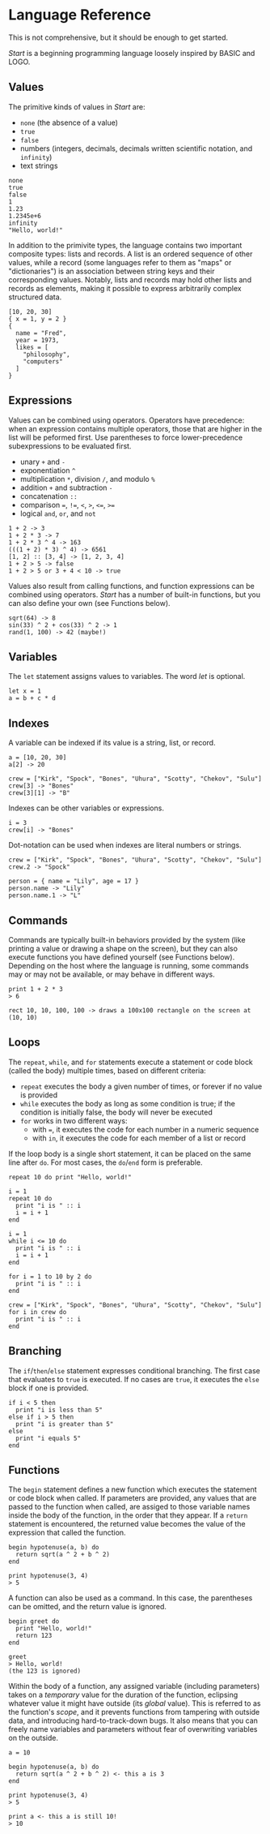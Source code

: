 # Language Reference

This is not comprehensive, but it should be enough to get started.

_Start_ is a beginning programming language loosely inspired by BASIC and LOGO.

## Values

The primitive kinds of values in _Start_ are:

- `none` (the absence of a value)
- `true`
- `false`
- numbers (integers, decimals, decimals written scientific notation, and `infinity`)
- text strings

```
none
true
false
1
1.23
1.2345e+6
infinity
"Hello, world!"
```

In addition to the primivite types, the language contains two important composite types: lists and records. A list is an ordered sequence of other values, while a record (some languages refer to them as "maps" or "dictionaries") is an association between string keys and their corresponding values. Notably, lists and records may hold other lists and records as elements, making it possible to express arbitrarily complex structured data.

```
[10, 20, 30]
{ x = 1, y = 2 }
{
  name = "Fred",
  year = 1973,
  likes = [
    "philosophy",
    "computers"
  ]
}

```

## Expressions

Values can be combined using operators. Operators have precedence: when an expression contains multiple operators, those that are higher in the list will be peformed first. Use parentheses to force lower-precedence subexpressions to be evaluated first.

- unary `+` and `-`
- exponentiation `^`
- multiplication `*`, division `/`, and modulo `%`
- addition `+` and subtraction `-`
- concatenation `::`
- comparison `=`, `!=`, `<`, `>`, `<=`, `>=`
- logical `and`, `or`, and `not`

```
1 + 2 -> 3
1 + 2 * 3 -> 7
1 + 2 * 3 ^ 4 -> 163
(((1 + 2) * 3) ^ 4) -> 6561
[1, 2] :: [3, 4] -> [1, 2, 3, 4]
1 + 2 > 5 -> false
1 + 2 > 5 or 3 + 4 < 10 -> true
```

Values also result from calling functions, and function expressions can be combined using operators. _Start_ has a number of built-in functions, but you can also define your own (see Functions below).

```
sqrt(64) -> 8
sin(33) ^ 2 + cos(33) ^ 2 -> 1
rand(1, 100) -> 42 (maybe!)
```

## Variables

The `let` statement assigns values to variables. The word _let_ is optional.

```
let x = 1
a = b + c * d
```

## Indexes

A variable can be indexed if its value is a string, list, or record.

```
a = [10, 20, 30]
a[2] -> 20

crew = ["Kirk", "Spock", "Bones", "Uhura", "Scotty", "Chekov", "Sulu"]
crew[3] -> "Bones"
crew[3][1] -> "B"
```

Indexes can be other variables or expressions.

```
i = 3
crew[i] -> "Bones"
```

Dot-notation can be used when indexes are literal numbers or strings.

```
crew = ["Kirk", "Spock", "Bones", "Uhura", "Scotty", "Chekov", "Sulu"]
crew.2 -> "Spock"

person = { name = "Lily", age = 17 }
person.name -> "Lily"
person.name.1 -> "L"
```

## Commands

Commands are typically built-in behaviors provided by the system (like printing a value or drawing a shape on the screen), but they can also execute functions you have defined yourself (see Functions below). Depending on the host where the language is running, some commands may or may not be available, or may behave in different ways.

```
print 1 + 2 * 3
> 6

rect 10, 10, 100, 100 -> draws a 100x100 rectangle on the screen at (10, 10)
```

## Loops

The `repeat`, `while`, and `for` statements execute a statement or code block (called the body) multiple times, based on different criteria:

- `repeat` executes the body a given number of times, or forever if no value is provided
- `while` executes the body as long as some condition is true; if the condition is initially false, the body will never be executed
- `for` works in two different ways:
  - with `=`, it executes the code for each number in a numeric sequence
  - with `in`, it executes the code for each member of a list or record

If the loop body is a single short statement, it can be placed on the same line after `do`. For most cases, the `do`/`end` form is preferable.

```
repeat 10 do print "Hello, world!"

i = 1
repeat 10 do
  print "i is " :: i
  i = i + 1
end

i = 1
while i <= 10 do
  print "i is " :: i
  i = i + 1
end

for i = 1 to 10 by 2 do
  print "i is " :: i
end

crew = ["Kirk", "Spock", "Bones", "Uhura", "Scotty", "Chekov", "Sulu"]
for i in crew do
  print "i is " :: i
end
```

## Branching

The `if`/`then`/`else` statement expresses conditional branching. The first case that evaluates to `true` is executed. If no cases are `true`, it executes the `else` block if one is provided.

```
if i < 5 then
  print "i is less than 5"
else if i > 5 then
  print "i is greater than 5"
else
  print "i equals 5"
end
```

## Functions

The `begin` statement defines a new function which executes the statement or code block when called. If parameters are provided, any values that are passed to the function when called, are assiged to those variable names inside the body of the function, in the order that they appear. If a `return` statement is encountered, the returned value becomes the value of the expression that called the function.

```
begin hypotenuse(a, b) do
  return sqrt(a ^ 2 + b ^ 2)
end

print hypotenuse(3, 4)
> 5
```

A function can also be used as a command. In this case, the parentheses can be omitted, and the return value is ignored.

```
begin greet do
  print "Hello, world!"
  return 123
end

greet
> Hello, world!
(the 123 is ignored)
```

Within the body of a function, any assigned variable (including parameters) takes on a _temporary_ value for the duration of the function, eclipsing whatever value it might have outside (its _global_ value). This is referred to as the function's _scope_, and it prevents functions from tampering with outside data, and introducing hard-to-track-down bugs. It also means that you can freely name variables and parameters without fear of overwriting variables on the outside.

```
a = 10

begin hypotenuse(a, b) do
  return sqrt(a ^ 2 + b ^ 2) <- this a is 3
end

print hypotenuse(3, 4)
> 5

print a <- this a is still 10!
> 10
```
